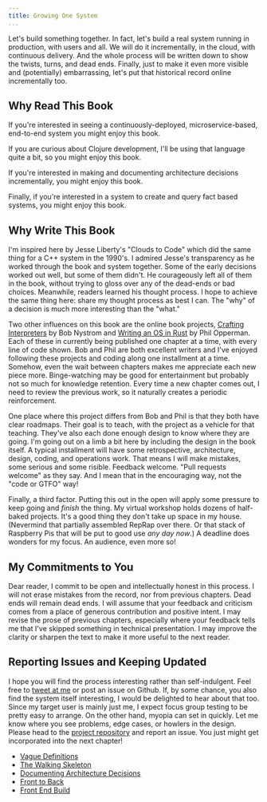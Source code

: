 ```yaml
---
title: Growing One System
...
```



<section>

Let's build something together. In fact, let's build a real system running in production, with users and all. We will do it incrementally, in the cloud, with continuous delivery. And the whole process will be written down to show the twists, turns, and dead ends. Finally, just to make it even more visible and (potentially) embarrassing, let's put that historical record online incrementally too.

</section>

## Why Read This Book

If you're interested in seeing a continuously-deployed, microservice-based,
end-to-end system you might enjoy this book.

If you are curious about Clojure development, I'll be using that language quite
a bit, so you might enjoy this book.

If you're interested in making and documenting architecture decisions
incrementally, you might enjoy this book.

Finally, if you're interested in a system to create and query fact based
systems, you might enjoy this book.

## Why Write This Book

I'm inspired here by Jesse Liberty's "Clouds to Code" which did the same thing
for a C++ system in the 1990's. I admired Jesse's transparency as he worked
through the book and system together. Some of the early decisions worked out
well, but some of them didn't. He courageously left all of them in the book,
without trying to gloss over any of the dead-ends or bad choices. Meanwhile,
readers learned his thought process. I hope to achieve the same thing here:
share my thought process as best I can. The "why" of a decision is much more
interesting than the "what."

Two other influences on this book are the online book projects, [Crafting
Interpreters](http://craftinginterpreters.com/) by Bob Nystrom and [Writing an
OS in Rust](https://os.phil-opp.com/) by Phil Opperman. Each of these in
currently being published one chapter at a time, with every line of code shown.
Bob and Phil are both excellent writers and I've enjoyed following these
projects and coding along one installment at a time. Somehow, even the wait
between chapters makes me appreciate each new piece more. Binge-watching may be
good for entertainment but probably not so much for knowledge retention. Every
time a new chapter comes out, I need to review the previous work, so it
naturally creates a periodic reinforcement.

One place where this project differs from Bob and Phil is that they both have
clear roadmaps. Their goal is to teach, with the project as a vehicle for that
teaching. They've also each done enough design to know where they are going. I'm
going out on a limb a bit here by including the design in the book itself. A
typical installment will have some retrospective, architecture, design, coding,
and operations work. That means I will make mistakes, some serious and some
risible. Feedback welcome. "Pull requests welcome" as they say. And I mean that
in the encouraging way, not the "code or GTFO" way!

Finally, a third factor. Putting this out in the open will apply some pressure
to keep going and _finish_ the thing. My virtual workshop holds dozens of
half-baked projects. It's a good thing they don't take up space in my house.
(Nevermind that partially assembled RepRap over there. Or that stack of
Raspberry Pis that will be put to good use _any day now_.) A deadline does
wonders for my focus. An audience, even more so!

## My Commitments to You

Dear reader, I commit to be open and intellectually honest in this process. I
will not erase mistakes from the record, nor from previous chapters. Dead ends
will remain dead ends. I will assume that your feedback and criticism comes from
a place of generous contribution and positive intent. I may revise the prose of
previous chapters, especially where your feedback tells me that I've skipped
something in technical presentation. I may improve the clarity or sharpen the
text to make it more useful to the next reader.

## Reporting Issues and Keeping Updated

I hope you will find the process interesting rather than self-indulgent. Feel
free to [tweet at me](https://twitter.com/mtnygard) or post an issue on Github.
If, by some chance, you also find the system itself interesting, I would be
delighted to hear about that too. Since my target user is mainly just me, I
expect focus group testing to be pretty easy to arrange. On the other hand,
myopia can set in quickly. Let me know where you see problems, edge cases, or
howlers in the design. Please head to the [project
repository](https://github.com/mtnygard/growing-one-system) and report an issue.
You just might get incorporated into the next chapter!

   - [Vague Definitions](01-definitions.html)
   - [The Walking Skeleton](02-walking-skeleton.html)
   - [Documenting Architecture Decisions](03-documenting-architecture-decisions.html)
   - [Front to Back](04-reframe-for-front-end.html)
   - [Front End Build](05-front-end-build.html)

